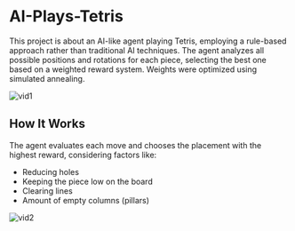 # AI-Plays-Tetris

This project is about an AI-like agent playing Tetris, employing a rule-based approach rather than traditional AI techniques. The agent analyzes all possible positions and rotations for each piece, selecting the best one based on a weighted reward system. Weights were optimized using simulated annealing.

![vid1](https://github.com/user-attachments/assets/3bef707d-8d46-4c92-9821-7696f0ab84a9)

**How It Works**
---------------
The agent evaluates each move and chooses the placement with the highest reward, considering factors like:

- Reducing holes
- Keeping the piece low on the board
- Clearing lines
- Amount of empty columns (pillars)


![vid2](https://github.com/user-attachments/assets/65775d46-c1b0-4e00-9d42-385d41a76a81)
